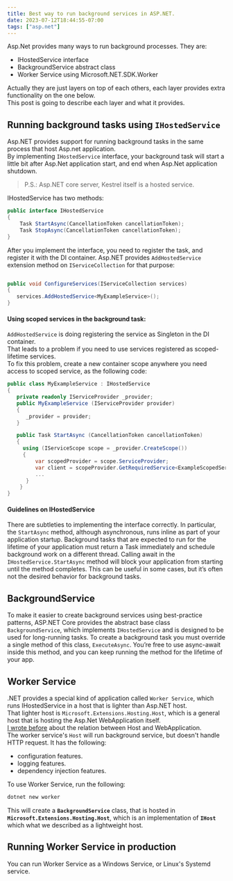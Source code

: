 ```yaml
---
title: Best way to run background services in ASP.NET.
date: 2023-07-12T18:44:55-07:00
tags: ["asp.net"]
---
```


Asp.Net provides many ways to run background processes. They are:  
* IHostedService interface
* BackgroundService abstract class
* Worker Service using Microsoft.NET.SDK.Worker

Actually they are just layers on top of each others, each layer provides extra functionality on the one below.  
This post is going to describe each layer and what it provides.  

## Running background tasks using `IHostedService`
Asp.NET provides support for running background tasks in the same process that host Asp.net application.  
By implementing `IHostedService` interface, your background task will start a little bit after Asp.Net application start, and end when Asp.Net application shutdown.  

> P.S.: Asp.NET core server, Kestrel itself is a hosted service.  

IHostedService has two methods:

```csharp
public interface IHostedService
{
    Task StartAsync(CancellationToken cancellationToken);
    Task StopAsync(CancellationToken cancellationToken);
}
```

After you implement the interface, you need to register the task, and register it with the DI container. Asp.NET provides `AddHostedService` extension method on `IServiceCollection` for that purpose:

```csharp

public void ConfigureServices(IServiceCollection services)
{
   services.AddHostedService<MyExampleService>();
}
```
#### Using **scoped** services in the background task:
`AddHostedService` is doing registering the service as Singleton in the DI container.  
That leads to a problem if you need to use services registered as scoped-lifetime services.  
To fix this problem, create a new container scope anywhere you need access to scoped service, as the following code:

```csharp
public class MyExampleService : IHostedService
{
   private readonly IServiceProvider _provider;
   public MyExampleService (IServiceProvider provider)
   {
      _provider = provider;
   }

   public Task StartAsync (CancellationToken cancellationToken)
   {
     using (IServiceScope scope = _provider.CreateScope())
     {
         var scopedProvider = scope.ServiceProvider;
         var client = scopeProvider.GetRequiredService<ExampleScopedService>();
         ...
      }
    }
}
```

#### Guidelines on IHostedService
There are subtleties to implementing the interface correctly. In particular, the `StartAsync` method, although asynchronous, runs inline as part of your application startup. Background tasks that are expected to run for the lifetime of your application must return a Task immediately and schedule background work on a different thread. Calling await in the `IHostedService.StartAsync` method will block your application from starting until the method completes. This can be useful in some cases, but it’s often not the desired behavior for background tasks.  


## BackgroundService
To make it easier to create background services using best-practice patterns, ASP.NET Core provides the abstract base class `BackgroundService`, which implements `IHostedService` and is designed to be used for long-running tasks. To create a background task you must override a single method of this class, `ExecuteAsync`. You’re free to use async-await inside this method, and you can keep running the method for the lifetime of your app.

## Worker Service
.NET provides a special kind of application called `Worker Service`, which runs IHostedService in a host that is lighter than Asp.NET host.  
That lighter host is `Microsoft.Extensions.Hosting.Host`, which is a general host that is hosting the Asp.Net WebApplication itself.  
[I wrote before](https://www.ghassan.page/posts/2022_12_19_aspnet_minimal_api/) about the relation between Host and WebApplication.  
The worker service's `Host` will run background service, but doesn't handle HTTP request. It has the following:  
* configuration features.
* logging features.
* dependency injection features.

To use Worker Service, run the following:   
```bash
dotnet new worker
```

This will create a **`BackgroundService`** class, that is hosted in **`Microsoft.Extensions.Hosting.Host`**, which is an implementation of **`IHost`** which what we described as a lightweight host.  

## Running Worker Service in production
You can run Worker Service as a Windows Service, or Linux's Systemd service.  
